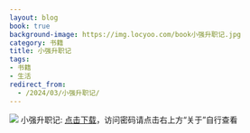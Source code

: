 ```yaml
---
layout: blog
book: true
background-image: https://img.locyoo.com/book小强升职记.jpg
category: 书籍
title: 小强升职记
tags:
- 书籍
- 生活
redirect_from:
  - /2024/03/小强升职记/
---
```

![](https://img.locyoo.com/book小强升职记.jpg)
小强升职记: <a name = "ref1" href="https://089m.com/f/50983618-1314175781-c70603?p=3619">点击下载</a>，访问密码请点击右上方“关于”自行查看